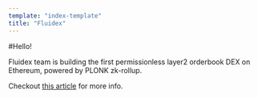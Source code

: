 ```yaml
---
template: "index-template"
title: "Fluidex"
---
```


#Hello!

Fluidex team is building the first permissionless layer2 orderbook DEX on Ethereum, powered by PLONK zk-rollup.

Checkout [this article](/posts/2020-11-30-fluidex-a-zkrollup-layer2-dex/) for more info.
